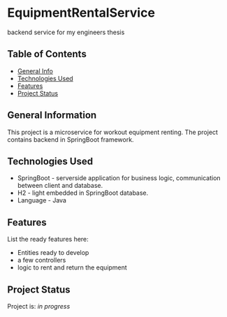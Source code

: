 # EquipmentRentalService
backend service for my engineers thesis


## Table of Contents
* [General Info](#general-information)
* [Technologies Used](#technologies-used)
* [Features](#features)
* [Project Status](#project-status)


## General Information
This project is a microservice for workout equipment renting.
The project contains backend in SpringBoot framework.

## Technologies Used
- SpringBoot - serverside application for business
  logic, communication between client and database. 
- H2 - light embedded in SpringBoot database. 
- Language - Java

## Features
List the ready features here:
- Entities ready to develop 
- a few controllers 
- logic to rent and return the equipment


## Project Status
Project is: _in progress_


